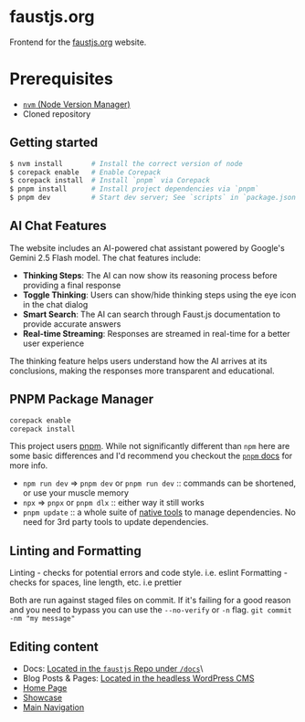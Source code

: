 # faustjs.org

Frontend for the [faustjs.org](https://faustjs.org/) website.

# Prerequisites

- [`nvm` (Node Version Manager)](https://github.com/nvm-sh/nvm?tab=readme-ov-file#installing-and-updating)
- Cloned repository

## Getting started

```bash
$ nvm install		# Install the correct version of node
$ corepack enable 	# Enable Corepack
$ corepack install	# Install `pnpm` via Corepack
$ pnpm install		# Install project dependencies via `pnpm`
$ pnpm dev 			# Start dev server; See `scripts` in `package.json` for more
```

## AI Chat Features

The website includes an AI-powered chat assistant powered by Google's Gemini 2.5 Flash model. The chat features include:

- **Thinking Steps**: The AI can now show its reasoning process before providing a final response
- **Toggle Thinking**: Users can show/hide thinking steps using the eye icon in the chat dialog
- **Smart Search**: The AI can search through Faust.js documentation to provide accurate answers
- **Real-time Streaming**: Responses are streamed in real-time for a better user experience

The thinking feature helps users understand how the AI arrives at its conclusions, making the responses more transparent and educational.

## PNPM Package Manager

```bash
corepack enable
corepack install
```

This project users [pnpm](https://pnpm.io/). While not significantly different than `npm` here are some basic differences and I'd recommend you checkout the [`pnpm` docs](https://pnpm.io/) for more info.

- `npm run dev` => `pnpm dev` or `pnpm run dev` :: commands can be shortened, or use your muscle memory
- `npx` => `pnpx` or `pnpm dlx` :: either way it still works
- `pnpm update` :: a whole suite of [native tools](https://pnpm.io/cli/update) to manage dependencies. No need for 3rd party tools to update dependencies.

## Linting and Formatting

Linting - checks for potential errors and code style. i.e. eslint
Formatting - checks for spaces, line length, etc. i.e prettier

Both are run against staged files on commit. If it's failing for a good reason and you need to bypass you can use the `--no-verify` or `-n` flag. `git commit -nm "my message"`

## Editing content

- Docs: [Located in the `faustjs` Repo under `/docs`](https://github.com/wpengine/faustjs/tree/canary/docs)\
- Blog Posts & Pages: [Located in the headless WordPress CMS](https://cms.faustjs.org/wp-admin)
- [Home Page](src/pages/index.jsx)
- [Showcase](src/pages/showcase/index.jsx)
- [Main Navigation](src/components/primary-nav.jsx)
